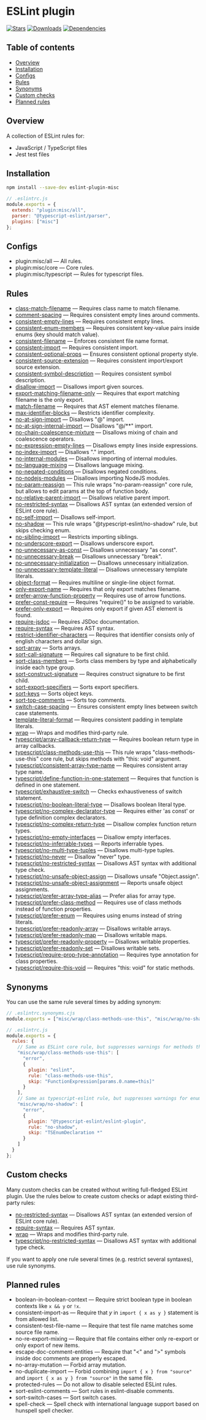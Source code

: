 # ESLint plugin

[![Stars](https://img.shields.io/github/stars/iliubinskii/eslint-plugin-misc)](https://github.com/iliubinskii/eslint-plugin-misc)
[![Downloads](https://img.shields.io/npm/dm/eslint-plugin-misc)](https://www.npmjs.com/package/eslint-plugin-misc)
[![Dependencies](https://img.shields.io/librariesio/release/npm/eslint-plugin-misc)](https://libraries.io/npm/eslint-plugin-misc)

## Table of contents

- [Overview](#overview)
- [Installation](#installation)
- [Configs](#configs)
- [Rules](#rules)
- [Synonyms](#synonyms)
- [Custom checks](#custom-checks)
- [Planned rules](#planned-rules)

## <a id="overview"></a>Overview

A collection of ESLint rules for:

- JavaScript / TypeScript files
- Jest test files

## <a id="installation"></a>Installation

```sh
npm install --save-dev eslint-plugin-misc
```

```js
// .eslintrc.js
module.exports = {
  extends: "plugin:misc/all",
  parser: "@typescript-eslint/parser",
  plugins: ["misc"]
};
```

## <a id="configs"></a>Configs

- plugin:misc/all &mdash; All rules.
- plugin:misc/core &mdash; Core rules.
- plugin:misc/typescript &mdash; Rules for typescript files.

## <a id="rules"></a>Rules

- [class-match-filename](https://iliubinskii.github.io/eslint-plugin-misc/class-match-filename.html) &mdash; Requires class name to match filename.
- [comment-spacing](https://iliubinskii.github.io/eslint-plugin-misc/comment-spacing.html) &mdash; Requires consistent empty lines around comments.
- [consistent-empty-lines](https://iliubinskii.github.io/eslint-plugin-misc/consistent-empty-lines.html) &mdash; Requires consistent empty lines.
- [consistent-enum-members](https://iliubinskii.github.io/eslint-plugin-misc/consistent-enum-members.html) &mdash; Requires consistent key-value pairs inside enums (key should match value).
- [consistent-filename](https://iliubinskii.github.io/eslint-plugin-misc/consistent-filename.html) &mdash; Enforces consistent file name format.
- [consistent-import](https://iliubinskii.github.io/eslint-plugin-misc/consistent-import.html) &mdash; Requires consistent import.
- [consistent-optional-props](https://iliubinskii.github.io/eslint-plugin-misc/consistent-optional-props.html) &mdash; Ensures consistent optional property style.
- [consistent-source-extension](https://iliubinskii.github.io/eslint-plugin-misc/consistent-source-extension.html) &mdash; Requires consistent import/export source extension.
- [consistent-symbol-description](https://iliubinskii.github.io/eslint-plugin-misc/consistent-symbol-description.html) &mdash; Requires consistent symbol description.
- [disallow-import](https://iliubinskii.github.io/eslint-plugin-misc/disallow-import.html) &mdash; Disallows import given sources.
- [export-matching-filename-only](https://iliubinskii.github.io/eslint-plugin-misc/export-matching-filename-only.html) &mdash; Requires that export matching filename is the only export.
- [match-filename](https://iliubinskii.github.io/eslint-plugin-misc/match-filename.html) &mdash; Requires that AST element matches filename.
- [max-identifier-blocks](https://iliubinskii.github.io/eslint-plugin-misc/max-identifier-blocks.html) &mdash; Restricts identifier complexity.
- [no-at-sign-import](https://iliubinskii.github.io/eslint-plugin-misc/no-at-sign-import.html) &mdash; Disallows "@" import.
- [no-at-sign-internal-import](https://iliubinskii.github.io/eslint-plugin-misc/no-at-sign-internal-import.html) &mdash; Disallows "@/**" import.
- [no-chain-coalescence-mixture](https://iliubinskii.github.io/eslint-plugin-misc/no-chain-coalescence-mixture.html) &mdash; Disallows mixing of chain and coalescence operators.
- [no-expression-empty-lines](https://iliubinskii.github.io/eslint-plugin-misc/no-expression-empty-lines.html) &mdash; Disallows empty lines inside expressions.
- [no-index-import](https://iliubinskii.github.io/eslint-plugin-misc/no-index-import.html) &mdash; Disallows "." import.
- [no-internal-modules](https://iliubinskii.github.io/eslint-plugin-misc/no-internal-modules.html) &mdash; Disallows importing of internal modules.
- [no-language-mixing](https://iliubinskii.github.io/eslint-plugin-misc/no-language-mixing.html) &mdash; Disallows language mixing.
- [no-negated-conditions](https://iliubinskii.github.io/eslint-plugin-misc/no-negated-conditions.html) &mdash; Disallows negated conditions.
- [no-nodejs-modules](https://iliubinskii.github.io/eslint-plugin-misc/no-nodejs-modules.html) &mdash; Disallows importing NodeJS modules.
- [no-param-reassign](https://iliubinskii.github.io/eslint-plugin-misc/no-param-reassign.html) &mdash; This rule wraps "no-param-reassign" core rule, but allows to edit params at the top of function body.
- [no-relative-parent-import](https://iliubinskii.github.io/eslint-plugin-misc/no-relative-parent-import.html) &mdash; Disallows relative parent import.
- [no-restricted-syntax](https://iliubinskii.github.io/eslint-plugin-misc/no-restricted-syntax.html) &mdash; Disallows AST syntax (an extended version of ESLint core rule).
- [no-self-import](https://iliubinskii.github.io/eslint-plugin-misc/no-self-import.html) &mdash; Disallows self-import.
- [no-shadow](https://iliubinskii.github.io/eslint-plugin-misc/no-shadow.html) &mdash; This rule wraps "@typescript-eslint/no-shadow" rule, but skips checking enum.
- [no-sibling-import](https://iliubinskii.github.io/eslint-plugin-misc/no-sibling-import.html) &mdash; Restricts importing siblings.
- [no-underscore-export](https://iliubinskii.github.io/eslint-plugin-misc/no-underscore-export.html) &mdash; Disallows underscore export.
- [no-unnecessary-as-const](https://iliubinskii.github.io/eslint-plugin-misc/no-unnecessary-as-const.html) &mdash; Disallows unnecessary "as const".
- [no-unnecessary-break](https://iliubinskii.github.io/eslint-plugin-misc/no-unnecessary-break.html) &mdash; Disallows unnecessary "break".
- [no-unnecessary-initialization](https://iliubinskii.github.io/eslint-plugin-misc/no-unnecessary-initialization.html) &mdash; Disallows unnecessary initialization.
- [no-unnecessary-template-literal](https://iliubinskii.github.io/eslint-plugin-misc/no-unnecessary-template-literal.html) &mdash; Disallows unnecessary template literals.
- [object-format](https://iliubinskii.github.io/eslint-plugin-misc/object-format.html) &mdash; Requires multiline or single-line object format.
- [only-export-name](https://iliubinskii.github.io/eslint-plugin-misc/only-export-name.html) &mdash; Requires that only export matches filename.
- [prefer-arrow-function-property](https://iliubinskii.github.io/eslint-plugin-misc/prefer-arrow-function-property.html) &mdash; Requires use of arrow functions.
- [prefer-const-require](https://iliubinskii.github.io/eslint-plugin-misc/prefer-const-require.html) &mdash; Requires "require()" to be assigned to variable.
- [prefer-only-export](https://iliubinskii.github.io/eslint-plugin-misc/prefer-only-export.html) &mdash; Requires only export if given AST element is found.
- [require-jsdoc](https://iliubinskii.github.io/eslint-plugin-misc/require-jsdoc.html) &mdash; Requires JSDoc documentation.
- [require-syntax](https://iliubinskii.github.io/eslint-plugin-misc/require-syntax.html) &mdash; Requires AST syntax.
- [restrict-identifier-characters](https://iliubinskii.github.io/eslint-plugin-misc/restrict-identifier-characters.html) &mdash; Requires that identifier consists only of english characters and dollar sign.
- [sort-array](https://iliubinskii.github.io/eslint-plugin-misc/sort-array.html) &mdash; Sorts arrays.
- [sort-call-signature](https://iliubinskii.github.io/eslint-plugin-misc/sort-call-signature.html) &mdash; Requires call signature to be first child.
- [sort-class-members](https://iliubinskii.github.io/eslint-plugin-misc/sort-class-members.html) &mdash; Sorts class members by type and alphabetically inside each type group.
- [sort-construct-signature](https://iliubinskii.github.io/eslint-plugin-misc/sort-construct-signature.html) &mdash; Requires construct signature to be first child.
- [sort-export-specifiers](https://iliubinskii.github.io/eslint-plugin-misc/sort-export-specifiers.html) &mdash; Sorts export specifiers.
- [sort-keys](https://iliubinskii.github.io/eslint-plugin-misc/sort-keys.html) &mdash; Sorts object keys.
- [sort-top-comments](https://iliubinskii.github.io/eslint-plugin-misc/sort-top-comments.html) &mdash; Sorts top comments.
- [switch-case-spacing](https://iliubinskii.github.io/eslint-plugin-misc/switch-case-spacing.html) &mdash; Ensures consistent empty lines between switch case statements.
- [template-literal-format](https://iliubinskii.github.io/eslint-plugin-misc/template-literal-format.html) &mdash; Requires consistent padding in template literals.
- [wrap](https://iliubinskii.github.io/eslint-plugin-misc/wrap.html) &mdash; Wraps and modifies third-party rule.
- [typescript/array-callback-return-type](https://iliubinskii.github.io/eslint-plugin-misc/typescript/array-callback-return-type.html) &mdash; Requires boolean return type in array callbacks.
- [typescript/class-methods-use-this](https://iliubinskii.github.io/eslint-plugin-misc/typescript/class-methods-use-this.html) &mdash; This rule wraps "class-methods-use-this" core rule, but skips methods with "this: void" argument.
- [typescript/consistent-array-type-name](https://iliubinskii.github.io/eslint-plugin-misc/typescript/consistent-array-type-name.html) &mdash; Requires consistent array type name.
- [typescript/define-function-in-one-statement](https://iliubinskii.github.io/eslint-plugin-misc/typescript/define-function-in-one-statement.html) &mdash; Requires that function is defined in one statement.
- [typescript/exhaustive-switch](https://iliubinskii.github.io/eslint-plugin-misc/typescript/exhaustive-switch.html) &mdash; Checks exhaustiveness of switch statement.
- [typescript/no-boolean-literal-type](https://iliubinskii.github.io/eslint-plugin-misc/typescript/no-boolean-literal-type.html) &mdash; Disallows boolean literal type.
- [typescript/no-complex-declarator-type](https://iliubinskii.github.io/eslint-plugin-misc/typescript/no-complex-declarator-type.html) &mdash; Requires either 'as const' or type definition complex declarators.
- [typescript/no-complex-return-type](https://iliubinskii.github.io/eslint-plugin-misc/typescript/no-complex-return-type.html) &mdash; Disallow complex function return types.
- [typescript/no-empty-interfaces](https://iliubinskii.github.io/eslint-plugin-misc/typescript/no-empty-interfaces.html) &mdash; Disallow empty interfaces.
- [typescript/no-inferrable-types](https://iliubinskii.github.io/eslint-plugin-misc/typescript/no-inferrable-types.html) &mdash; Reports inferrable types.
- [typescript/no-multi-type-tuples](https://iliubinskii.github.io/eslint-plugin-misc/typescript/no-multi-type-tuples.html) &mdash; Disallows multi-type tuples.
- [typescript/no-never](https://iliubinskii.github.io/eslint-plugin-misc/typescript/no-never.html) &mdash; Disallow "never" type.
- [typescript/no-restricted-syntax](https://iliubinskii.github.io/eslint-plugin-misc/typescript/no-restricted-syntax.html) &mdash; Disallows AST syntax with additional type check.
- [typescript/no-unsafe-object-assign](https://iliubinskii.github.io/eslint-plugin-misc/typescript/no-unsafe-object-assign.html) &mdash; Disallows unsafe "Object.assign".
- [typescript/no-unsafe-object-assignment](https://iliubinskii.github.io/eslint-plugin-misc/typescript/no-unsafe-object-assignment.html) &mdash; Reports unsafe object assignments.
- [typescript/prefer-array-type-alias](https://iliubinskii.github.io/eslint-plugin-misc/typescript/prefer-array-type-alias.html) &mdash; Prefer alias for array type.
- [typescript/prefer-class-method](https://iliubinskii.github.io/eslint-plugin-misc/typescript/prefer-class-method.html) &mdash; Requires use of class methods instead of function properties.
- [typescript/prefer-enum](https://iliubinskii.github.io/eslint-plugin-misc/typescript/prefer-enum.html) &mdash; Requires using enums instead of string literals.
- [typescript/prefer-readonly-array](https://iliubinskii.github.io/eslint-plugin-misc/typescript/prefer-readonly-array.html) &mdash; Disallows writable arrays.
- [typescript/prefer-readonly-map](https://iliubinskii.github.io/eslint-plugin-misc/typescript/prefer-readonly-map.html) &mdash; Disallows writable maps.
- [typescript/prefer-readonly-property](https://iliubinskii.github.io/eslint-plugin-misc/typescript/prefer-readonly-property.html) &mdash; Disallows writable properties.
- [typescript/prefer-readonly-set](https://iliubinskii.github.io/eslint-plugin-misc/typescript/prefer-readonly-set.html) &mdash; Disallows writable sets.
- [typescript/require-prop-type-annotation](https://iliubinskii.github.io/eslint-plugin-misc/typescript/require-prop-type-annotation.html) &mdash; Requires type annotation for class properties.
- [typescript/require-this-void](https://iliubinskii.github.io/eslint-plugin-misc/typescript/require-this-void.html) &mdash; Requires "this: void" for static methods.

## <a id="synonyms"></a>Synonyms

You can use the same rule several times by adding synonym:

```js
// .eslintrc.synonyms.cjs
module.exports = ["misc/wrap/class-methods-use-this", "misc/wrap/no-shadow"];

// .eslintrc.js
module.exports = {
  rules: {
    // Same as ESLint core rule, but suppresses warnings for methods that have "this" parameter.
    "misc/wrap/class-methods-use-this": [
      "error",
      {
        plugin: "eslint",
        rule: "class-methods-use-this",
        skip: "FunctionExpression[params.0.name=this]"
      }
    ],
    // Same as typescript-eslint rule, but suppresses warnings for enums.
    "misc/wrap/no-shadow": [
      "error",
      {
        plugin: "@typescript-eslint/eslint-plugin",
        rule: "no-shadow",
        skip: "TSEnumDeclaration *"
      }
    ]
  }
};
```

## <a id="custom-checks"></a>Custom checks

Many custom checks can be created without writing full-fledged ESLint plugin.
Use the rules below to create custom checks or adapt existing third-party rules:

- [no-restricted-syntax](https://iliubinskii.github.io/eslint-plugin-misc/no-restricted-syntax.html) &mdash; Disallows AST syntax (an extended version of ESLint core rule).
- [require-syntax](https://iliubinskii.github.io/eslint-plugin-misc/require-syntax.html) &mdash; Requires AST syntax.
- [wrap](https://iliubinskii.github.io/eslint-plugin-misc/wrap.html) &mdash; Wraps and modifies third-party rule.
- [typescript/no-restricted-syntax](https://iliubinskii.github.io/eslint-plugin-misc/typescript/no-restricted-syntax.html) &mdash; Disallows AST syntax with additional type check.

If you want to apply one rule several times (e.g. restrict several syntaxes), use rule synonyms.

## <a id="planned-rules"></a>Planned rules

- boolean-in-boolean-context &mdash; Require strict boolean type in boolean contexts like `x && y` or `!x`.
- consistent-import-as &mdash; Require that _y_ in `import { x as y }` statement is from allowed list.
- consistent-test-file-name &mdash; Require that test file name matches some source file name.
- no-re-export-mixing &mdash; Require that file contains either only re-export or only export of new items.
- escape-doc-comment-entities &mdash; Require that "\<" and "\>" symbols inside doc comments are properly escaped.
- no-array-mutation &mdash; Forbid array mutation.
- no-duplicate-import &mdash; Forbid combining `import { x } from "source"` and `import { x as y } from "source"` in the same file.
- protected-rules &mdash; Do not allow to disable selected ESLint rules.
- sort-eslint-comments &mdash; Sort rules in eslint-disable comments.
- sort-switch-cases &mdash; Sort switch cases.
- spell-check &mdash; Spell check with international language support based on hunspell spell checker.
